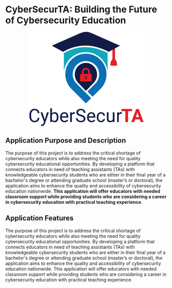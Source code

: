 # CyberSecurTA: Building the Future of Cybersecurity Education
<p align="center">
<img src="public/logo.png" ></p>

## Application Purpose and Description
The purpose of this project is to address the critical shortage of cybersecurity educators while also meeting the need for quality cybersecurity educational opportunities. By developing a platform that connects educators in need of teaching assistants (TAs) with knowledgeable cybersecurity students who are either in their final year of a bachelor's degree or attending graduate school (master’s or doctoral), the application aims to enhance the quality and accessibility of cybersecurity education nationwide. **This application will offer educators with needed classroom support while providing students who are considering a career in cybersecurity education with practical teaching experience**.  

## Application Features
The purpose of this project is to address the critical shortage of cybersecurity educators while also meeting the need for quality cybersecurity educational opportunities. By developing a platform that connects educators in need of teaching assistants (TAs) with knowledgeable cybersecurity students who are either in their final year of a bachelor's degree or attending graduate school (master’s or doctoral), the application aims to enhance the quality and accessibility of cybersecurity education nationwide. This application will offer educators with needed classroom support while providing students who are considering a career in cybersecurity education with practical teaching experience.  
